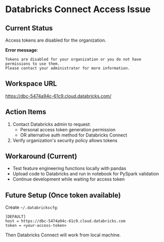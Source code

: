 # Databricks Connect Access Issue

## Current Status
Access tokens are disabled for the organization.

**Error message**:
```
Tokens are disabled for your organization or you do not have permissions to use them.
Please contact your administrator for more information.
```

## Workspace URL
https://dbc-5474a94c-61c9.cloud.databricks.com/

## Action Items
1. Contact Databricks admin to request:
   - Personal access token generation permission
   - OR alternative auth method for Databricks Connect
2. Verify organization's security policy allows tokens

## Workaround (Current)
- Test feature engineering functions locally with pandas
- Upload code to Databricks and run in notebook for PySpark validation
- Continue development while waiting for access token

## Future Setup (Once token available)
Create `~/.databrickscfg`:
```
[DEFAULT]
host = https://dbc-5474a94c-61c9.cloud.databricks.com
token = <your-access-token>
```

Then Databricks Connect will work from local machine.
